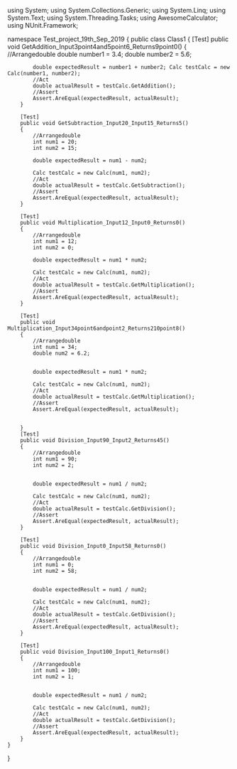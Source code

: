 using System;
using System.Collections.Generic;
using System.Linq;
using System.Text;
using System.Threading.Tasks;
using AwesomeCalculator;
using NUnit.Framework;

namespace Test_project_19th_Sep_2019
{
    public class Class1
    {
        [Test]
        public void GetAddition_Input3point4and5point6_Returns9point0()
        {
            //Arrangedouble 
            double number1 = 3.4;
            double number2 = 5.6;

            double expectedResult = number1 + number2; Calc testCalc = new Calc(number1, number2);
            //Act 
            double actualResult = testCalc.GetAddition();
            //Assert 
            Assert.AreEqual(expectedResult, actualResult);
        }

        [Test]
        public void GetSubtraction_Input20_Input15_Returns5()
        {
            //Arrangedouble 
            int num1 = 20;
            int num2 = 15;

            double expectedResult = num1 - num2;

            Calc testCalc = new Calc(num1, num2);
            //Act 
            double actualResult = testCalc.GetSubtraction();
            //Assert 
            Assert.AreEqual(expectedResult, actualResult);
        }

        [Test]
        public void Multiplication_Input12_Input0_Returns0()
        {
            //Arrangedouble 
            int num1 = 12;
            int num2 = 0;

            double expectedResult = num1 * num2;

            Calc testCalc = new Calc(num1, num2);
            //Act 
            double actualResult = testCalc.GetMultiplication();
            //Assert 
            Assert.AreEqual(expectedResult, actualResult);
        }

        [Test]
        public void Multiplication_Input34point6andpoint2_Returns210point8()
        {
            //Arrangedouble 
            int num1 = 34;
            double num2 = 6.2;


            double expectedResult = num1 * num2;

            Calc testCalc = new Calc(num1, num2);
            //Act 
            double actualResult = testCalc.GetMultiplication();
            //Assert 
            Assert.AreEqual(expectedResult, actualResult);


        }
        [Test]
        public void Division_Input90_Input2_Returns45()
        {
            //Arrangedouble 
            int num1 = 90;
            int num2 = 2;


            double expectedResult = num1 / num2;

            Calc testCalc = new Calc(num1, num2);
            //Act 
            double actualResult = testCalc.GetDivision();
            //Assert 
            Assert.AreEqual(expectedResult, actualResult);
        }

        [Test]
        public void Division_Input0_Input58_Returns0()
        {
            //Arrangedouble 
            int num1 = 0;
            int num2 = 58;


            double expectedResult = num1 / num2;

            Calc testCalc = new Calc(num1, num2);
            //Act 
            double actualResult = testCalc.GetDivision();
            //Assert 
            Assert.AreEqual(expectedResult, actualResult);
        }

        [Test]
        public void Division_Input100_Input1_Returns0()
        {
            //Arrangedouble 
            int num1 = 100;
            int num2 = 1;


            double expectedResult = num1 / num2;

            Calc testCalc = new Calc(num1, num2);
            //Act 
            double actualResult = testCalc.GetDivision();
            //Assert 
            Assert.AreEqual(expectedResult, actualResult);
        }
    }
}

